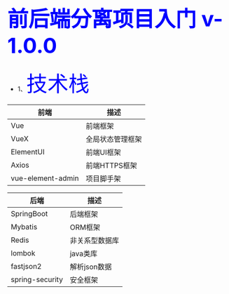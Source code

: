 # <font color=Blue size=10>前后端分离项目入门 v-1.0.0</font>
* 1、<font color=Blue size=10>技术栈</font>

| 前端                | 描述        |
|-------------------|-----------|
| Vue               | 前端框架      |
| VueX              | 全局状态管理框架  |
| ElementUI         | 前端UI框架    |
| Axios             | 前端HTTPS框架 |
| vue-element-admin | 项目脚手架     |


| 后端              | 描述       |
|-----------------|----------|
| SpringBoot      | 后端框架     |
| Mybatis         | ORM框架    |
| Redis           | 非关系型数据库  |
| lombok          | java类库   |
| fastjson2       | 解析json数据 |
| spring-security | 安全框架     |